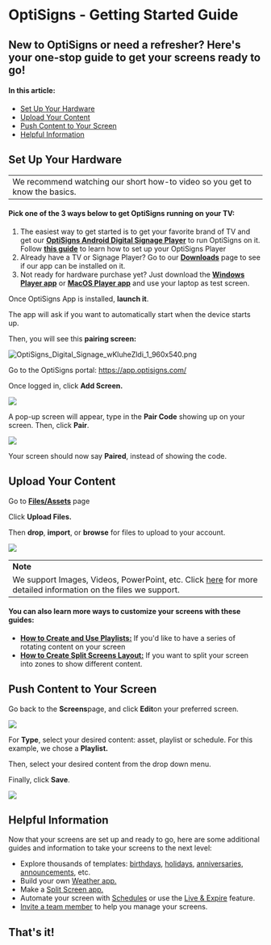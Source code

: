 # OptiSigns - Getting Started Guide

## New to OptiSigns or need a refresher? Here's your one-stop guide to get your screens ready to go!

#### In this article:

* [Set Up Your Hardware](#Set)
* [Upload Your Content](#Upload)
* [Push Content to Your Screen](#Push)
* [Helpful Information](#Helpful)

## Set Up Your Hardware

|  |
| --- |
| We recommend watching our short how-to video so you get to know the basics. |

#### 

#### Pick one of the 3 ways below to get OptiSigns running on your TV:

1. The easiest way to get started is to get your favorite brand of TV and get our **[OptiSigns Android Digital Signage Player](https://shop.optisigns.com/products/optisigns-android-stick-player-2)** to run OptiSigns on it. Follow **[this guide](https://support.optisigns.com/hc/en-us/articles/27267311796243)** to learn how to set up your OptiSigns Player
2. Already have a TV or Signage Player? Go to our **[Downloads](https://www.optisigns.com/download)** page to see if our app can be installed on it.
3. Not ready for hardware purchase yet? Just download the **[Windows Player app](https://links.optisigns.com/win)** or **[MacOS Player app](https://links.optisigns.com/mac)** and use your laptop as test screen.

Once OptiSigns App is installed, **launch it**.

The app will ask if you want to automatically start when the device starts up.

Then, you will see this **pairing screen:**

![OptiSigns_Digital_Signage_wKluheZldi_1_960x540.png](https://support.optisigns.com/hc/article_attachments/29654073549587)

Go to the OptiSigns portal: <https://app.optisigns.com/>

Once logged in, click **Add Screen.**

![](https://support.optisigns.com/hc/article_attachments/29654049959443)

A pop-up screen will appear, type in the **Pair Code** showing up on your screen. Then, click **Pair**.

![](https://support.optisigns.com/hc/article_attachments/29654073598099)

Your screen should now say **Paired**, instead of showing the code.

## **Upload Your Content**

Go to **[Files/Assets](https://app.optisigns.com/app/assetManagement)** page

Click **Upload Files.**

Then **drop**, **import**, or **browse** for files to upload to your account.

![](https://support.optisigns.com/hc/article_attachments/29654073621267)

|  |
| --- |
| **Note** |
| We support Images, Videos, PowerPoint, etc. Click [here](https://support.optisigns.com/hc/en-us/articles/360016342373) for more detailed information on the files we support. |

#### You can also learn more ways to customize your screens with these guides:

* **[How to Create and Use Playlists:](https://support.optisigns.com/hc/en-us/articles/28295104605843)** If you'd like to have a series of rotating content on your screen
* **[How to Create Split Screens Layout:](https://support.optisigns.com/hc/en-us/articles/360026559573)** If you want to split your screen into zones to show different content.

## **Push Content to Your Screen**

Go back to the **Screens**page, and click **Edit**on your preferred screen.

![](https://support.optisigns.com/hc/article_attachments/29654073649043)

For **Type**, select your desired content: asset, playlist or schedule. For this example, we chose a **Playlist.**

Then, select your desired content from the drop down menu.

Finally, click **Save**.

![](https://support.optisigns.com/hc/article_attachments/29654050066067)

## **Helpful Information**

Now that your screens are set up and ready to go, here are some additional guides and information to take your screens to the next level:

* Explore thousands of templates: [birthdays](https://canvas.optisigns.com/templates/search/birthday), [holidays](https://canvas.optisigns.com/templates/category/Holidays%20and%20Observances), [anniversaries](https://canvas.optisigns.com/templates/search/anniversary), [announcements](https://canvas.optisigns.com/templates/search/announcement), etc.
* Build your own [Weather app.](https://support.optisigns.com/hc/en-us/articles/360017964153)
* Make a [Split Screen app.](https://support.optisigns.com/hc/en-us/articles/360026559573)
* Automate your screen with [Schedules](https://support.optisigns.com/hc/en-us/articles/360016981853) or use the [Live & Expire](https://support.optisigns.com/hc/en-us/articles/360042736794) feature.
* [Invite a team member](https://support.optisigns.com/hc/en-us/articles/360016990233) to help you manage your screens.

## **That's it!**